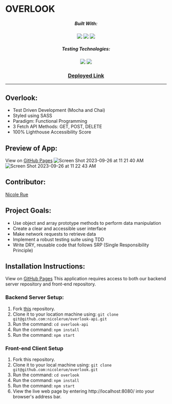 
# OVERLOOK  
<div align="center">
  
##### Built With:
  <img src="https://img.shields.io/badge/JavaScript-323330?style=for-the-badge&logo=javascript&logoColor=F7DF1E" /> <img src="https://img.shields.io/badge/Sass-CC6699?style=for-the-badge&logo=sass&logoColor=white" /> <img src="https://img.shields.io/badge/HTML5-E34F26?style=for-the-badge&logo=html5&logoColor=white" /> 

##### Testing Technologies:
  <img src="https://img.shields.io/badge/-mocha-%238D6748?style=for-the-badge&logo=mocha&logoColor=white" /> <img src="https://img.shields.io/badge/chai-A30701?style=for-the-badge&logo=chai&logoColor=white" />

### [Deployed Link](https://nicolerue.github.io/overlook/)


</div>

  -----
## Overlook:
- Test Driven Development (Mocha and Chai)
- Styled using SASS
- Paradigm: Functional Programming
- 3 Fetch API Methods: GET, POST, DELETE
- 100% Lighthouse Accessibility Score
  

## Preview of App:
View on [GitHub Pages](https://nicolerue.github.io/overlook/)
![Screen Shot 2023-09-26 at 11 21 40 AM](https://github.com/nicolerue/overlook/assets/124186166/4c098feb-1e1d-4669-956a-bfab6235d8ec)
![Screen Shot 2023-09-26 at 11 22 43 AM](https://github.com/nicolerue/overlook/assets/124186166/bdc3518b-af97-42fd-add0-9fc61d1788a7)



## Contributor:

[Nicole Rue](https://github.com/nicolerue)

## Project Goals:
- Use object and array prototype methods to perform data manipulation
- Create a clear and accessible user interface
- Make network requests to retrieve data
- Implement a robust testing suite using TDD
- Write DRY, reusable code that follows SRP (Single Responsibility Principle)

## Installation Instructions:
View on [GitHub Pages](https://nicolerue.github.io/overlook/)
This application requires access to both our backend server repository and front-end repository.

### Backend Server Setup:
1. Fork [this](https://github.com/nicolerue/overlook-api) repository.
2. Clone it to your location machine using: `git clone git@github.com:nicolerue/overlook-api.git`
3. Run the command: `cd overlook-api`
4. Run the command: `npm install`
5. Run the command: `npm start`

### Front-end Client Setup 
1. Fork this repository.
2. Clone it to your local machine using: `git clone git@github.com:nicolerue/overlook.git`
3. Run the command: `cd overlook`
4. Run the command: `npm install`
5. Run the command: `npm start`
6. View the live web page by entering http://localhost:8080/ into your browser's address bar.

